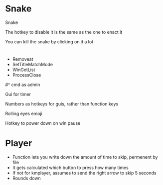 ﻿# Snake
Snake

The hotkey to disable it is the same as the one to enact it

You can kill the snake by clicking on it a lot

# 

* Removeat
* SetTitleMatchMode
* WinGetList
* ProcessClose

#^ cmd as admin

Gui for timer

Numbers as hotkeys for guis, rather than function keys

Rolling eyes emoji

Hotkey to power down on win pause

# Player
* Function lets you write down the amount of time to skip, permenent by file
* It gets calculated which button to press how many times
* If not for kmplayer, assumes to send the right arrow to skip 5 seconds
* Rounds down
